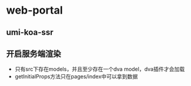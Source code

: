 # web-portal

## umi-koa-ssr

## 开启服务端渲染
 - 只有src下存在models，并且至少存在一个dva model，dva插件才会加载
 - getInitialProps方法只在pages/index中可以拿到数据

